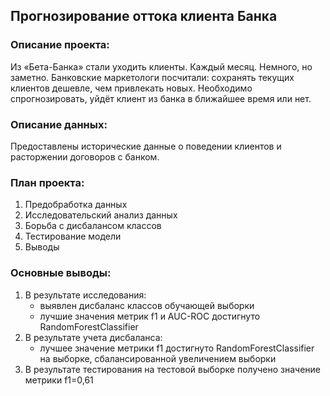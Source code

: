 ## Прогнозирование оттока клиента Банка

### Описание проекта: 
Из «Бета-Банка» стали уходить клиенты. Каждый месяц. Немного, но заметно. Банковские маркетологи посчитали: сохранять текущих клиентов дешевле, чем привлекать новых. Необходимо спрогнозировать, уйдёт клиент из банка в ближайшее время или нет.
### Описание данных:
Предоставлены исторические данные о поведении клиентов и расторжении договоров с банком.
### План проекта:
1. Предобработка данных
2. Исследовательский анализ данных
3. Борьба с дисбалансом классов
4. Тестирование модели
5. Выводы
### Основные выводы:
1) В результате исследования:
    - выявлен дисбаланс классов обучающей выборки
    - лучшие значения метрик f1 и AUC-ROC достигнуто RandomForestClassifier
2) В результате учета дисбаланса:
     - лучшее значение метрики f1 достигнуто RandomForestClassifier на выборке, сбалансированной увеличением выборки
3) В результате тестирования на тестовой выборке получено значение метрики f1=0,61
